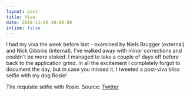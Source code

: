 ```yaml
---
layout: post
title: Viva
date: 2019-11-20 10:00:00
inline: false
---
```


I had my viva the week before last - examined by Niels Brugger (external) and Nick Gibbins (internal). I've walked away with minor corrections and couldn't be more stoked. I managed to take a couple of days off before back to the application grind. In all the excitement I completely forgot to document the day, but in case you missed it, I tweeted a post-viva bliss selfie with my dog Rosie!

<div class="img_row">
    <img class="col three left" src="{{ site.baseurl }}/assets/img/viva-bliss.png" alt="" title="Post-viva Bliss"/>
</div>
<div class="col three caption">
    The requisite selfie with Rosie. Source: <a href="https://twitter.com/jessogden/status/1192489038026100742">Twitter</a>
</div>
